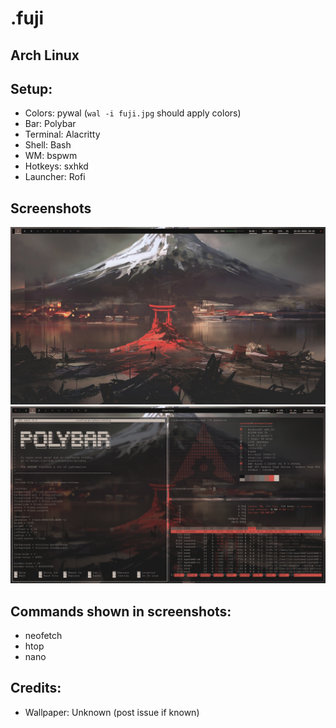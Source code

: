 # .fuji

## Arch Linux

## Setup:
- Colors: pywal (`wal -i fuji.jpg` should apply colors)
- Bar: Polybar
- Terminal: Alacritty
- Shell: Bash
- WM: bspwm
- Hotkeys: sxhkd
- Launcher: Rofi

## Screenshots
![Screenshot 1](/screenshots/screenshot_1.png)
![Screenshot 2](/screenshots/screenshot_2.png)

## Commands shown in screenshots:
- neofetch
- htop
- nano

## Credits:
- Wallpaper: Unknown (post issue if known)
